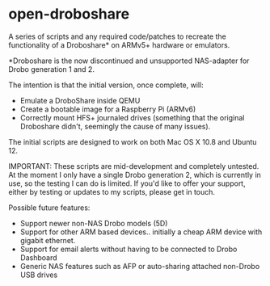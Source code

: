 open-droboshare
===============

A series of scripts and any required code/patches to recreate the functionality of a Droboshare* on ARMv5+ hardware or emulators.

*Droboshare is the now discontinued and unsupported NAS-adapter for Drobo generation 1 and 2.

The intention is that the initial version, once complete, will:
- Emulate a DroboShare inside QEMU 
- Create a bootable image for a Raspberry Pi (ARMv6)
- Correctly mount HFS+ journaled drives (something that the original Droboshare didn't, seemingly the cause of many issues).

The initial scripts are designed to work on both Mac OS X 10.8 and Ubuntu 12.

IMPORTANT: These scripts are mid-development and completely untested. At the moment I only have a single Drobo generation 2, which is currently in use, so the testing I can do is limited. If you'd like to offer your support, either by testing or updates to my scripts, please get in touch.

Possible future features:
 - Support newer non-NAS Drobo models (5D)
 - Support for other ARM based devices.. initially a cheap ARM device with gigabit ethernet.
 - Support for email alerts without having to be connected to Drobo Dashboard
 - Generic NAS features such as AFP or auto-sharing attached non-Drobo USB drives
